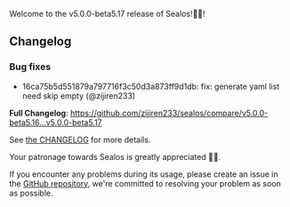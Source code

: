 Welcome to the v5.0.0-beta5.17 release of Sealos!🎉🎉!



## Changelog
### Bug fixes
* 16ca75b5d551879a797716f3c50d3a873ff9d1db: fix: generate yaml list need skip empty (@zijiren233)

**Full Changelog**: https://github.com/zijiren233/sealos/compare/v5.0.0-beta5.16...v5.0.0-beta5.17

See [the CHANGELOG](https://github.com/zijiren233/sealos/blob/main/CHANGELOG/CHANGELOG.md) for more details.

Your patronage towards Sealos is greatly appreciated 🎉🎉.

If you encounter any problems during its usage, please create an issue in the [GitHub repository](https://github.com/zijiren233/sealos), we're committed to resolving your problem as soon as possible.
